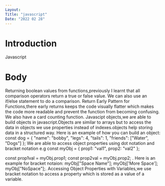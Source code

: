 ```yaml
---
Layout:
Title: "javascript"
Date: "2022 02 28"
---
```


# Introduction
Javascript

# Body
Returning boolean values from functions,previously I learnt that all  comparison operators return  a true or false value.
We can also use an if/else statement to do a comparison.
Return Early Pattern for Functions,there early returns keeps the code visually flatter which makes the code more readable and prevent the function from becoming confusing.
We also have a card counting function.
Javascipt objects,we are able to build objects in javascript.Objects are similar to arrays but to access the data in objects we use properties instead of indexes.objects help storing data in a structured way.
Here is an example of how you can build an object:
const dog = {
  "name": "bobby",
  "legs": 4,
  "tails": 1,
  "friends": ["Water", "Dogs"]
}; 
We are able to access object properties using dot notation and bracket notation
e.g   const myObj = {
  prop1: "val1",
  prop2: "val2"
};

const prop1val = myObj.prop1;
const prop2val = myObj.prop2;  .
Here is an example for bracket notaion: myObj["Space Name"];
myObj['More Space'];
myObj["NoSpace"];.
Accessing Object Properties with Variables,we use bracket notation to access a property which is stored  as a value of a variable.
